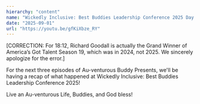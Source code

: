 ```yaml
---
hierarchy: "content"
name: "Wickedly Inclusive: Best Buddies Leadership Conference 2025 Day 1"
date: "2025-09-01"
url: "https://youtu.be/gfKiXbze_RY"
---
```


[CORRECTION: For 18:12, Richard Goodall is actually the Grand Winner of America’s Got Talent Season 19, which was in 2024, not 2025. We sincerely apologize for the error.]

For the next three episodes of Au-venturous Buddy Presents, we'll be having a recap of what happened at Wickedly Inclusive: Best Buddies Leadership Conference 2025!

Live an Au-venturous Life, Buddies, and God bless!
